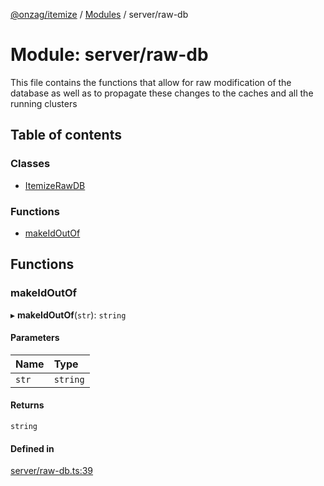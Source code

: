 [@onzag/itemize](../README.md) / [Modules](../modules.md) / server/raw-db

# Module: server/raw-db

This file contains the functions that allow for raw modification of the database
as well as to propagate these changes to the caches and all the running
clusters

## Table of contents

### Classes

- [ItemizeRawDB](../classes/server_raw_db.ItemizeRawDB.md)

### Functions

- [makeIdOutOf](server_raw_db.md#makeidoutof)

## Functions

### makeIdOutOf

▸ **makeIdOutOf**(`str`): `string`

#### Parameters

| Name | Type |
| :------ | :------ |
| `str` | `string` |

#### Returns

`string`

#### Defined in

[server/raw-db.ts:39](https://github.com/onzag/itemize/blob/5c2808d3/server/raw-db.ts#L39)

